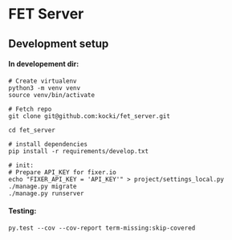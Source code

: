 # FET Server

## Development setup

#### In developement dir:
```
# Create virtualenv
python3 -m venv venv
source venv/bin/activate

# Fetch repo
git clone git@github.com:kocki/fet_server.git

cd fet_server

# install dependencies
pip install -r requirements/develop.txt

# init:
# Prepare API_KEY for fixer.io
echo "FIXER_API_KEY = 'API_KEY'" > project/settings_local.py
./manage.py migrate
./manage.py runserver
```

#### Testing:
```
py.test --cov --cov-report term-missing:skip-covered
```
